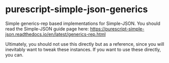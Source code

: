 # purescript-simple-json-generics

Simple generics-rep based implementations for Simple-JSON. You should read the Simple-JSON guide page here: <https://purescript-simple-json.readthedocs.io/en/latest/generics-rep.html>

Ultimately, you should not use this directly but as a reference, since you will inevitably want to tweak these instances. If you want to use these directly, you can.
